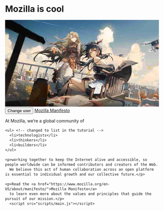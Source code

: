 <!doctype html>
<html lang="en-US">
  <head>
    <meta charset="utf-8" />
    <meta name="viewport" content="width=device-width" />
    <title>My test page</title>
    <link href="types/page1-type.css" rel="stylesheet" />
    <link  href="https://fonts.googleapis.com/css?family=Open+Sans" rel="stylesheet" />
  </head>
  <body>
    <h1>Mozilla is cool</h1>
    <img src="images/4ace4d274c9202d8e25aef5febc559b6.jpg" alt="My test image" />
    <button>Change user</button>
    <a href="https://www.mozilla.org/zh-CN/about/manifesto/">
  Mozilla Manifesto
</a>
<p>At Mozilla, we’re a global community of</p>

    <ul> <!-- changed to list in the tutorial -->
      <li>technologists</li>
      <li>thinkers</li>
      <li>builders</li>
    </ul>

    <p>working together to keep the Internet alive and accessible, so people worldwide can be informed contributors and creators of the Web. 
      We believe this act of human collaboration across an open platform is essential to individual growth and our collective future.</p>

    <p>Read the <a href="https://www.mozilla.org/en-US/about/manifesto/">Mozilla Manifesto</a> 
      to learn even more about the values and principles that guide the pursuit of our mission.</p>
      <script src="scripts/main.js"></script>
  </body>
</html>
